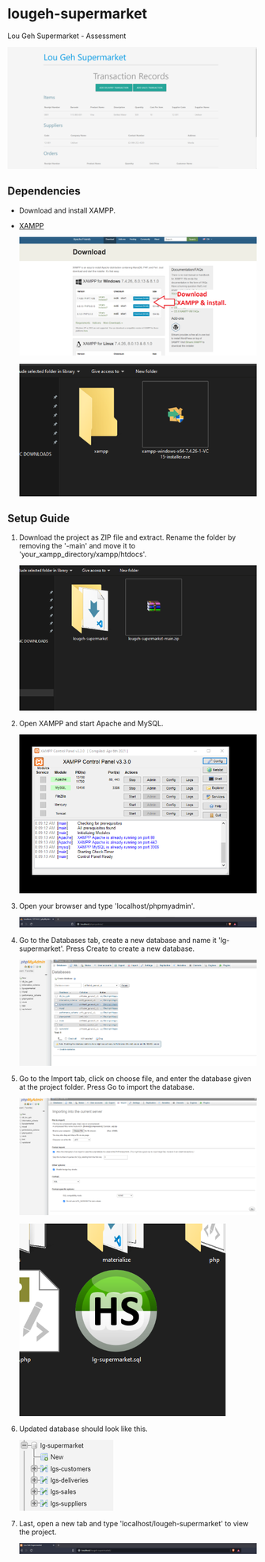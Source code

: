 ﻿# lougeh-supermarket

Lou Geh Supermarket - Assessment
    
   ![setup2-1](https://github.com/jerwinjames/lougeh-supermarket/blob/main/setup-guide/setup2-1.png)

## Dependencies

  - Download and install XAMPP.
  
  - [XAMPP](https://www.apachefriends.org/download.html)
  
    ![setup1-1](https://github.com/jerwinjames/lougeh-supermarket/blob/main/setup-guide/setup1-1.png)
    
    ![setup1-2](https://github.com/jerwinjames/lougeh-supermarket/blob/main/setup-guide/setup1-2.png)

## Setup Guide

  1. Download the project as ZIP file and extract. Rename the folder by removing the '-main' and move it to 'your_xampp_directory/xampp/htdocs'.
  
     ![setup2-2](https://github.com/jerwinjames/lougeh-supermarket/blob/main/setup-guide/setup2-2.png)
     
  2. Open XAMPP and start Apache and MySQL.
  
     ![setup2-3](https://github.com/jerwinjames/lougeh-supermarket/blob/main/setup-guide/setup2-3.png)
     
  3. Open your browser and type 'localhost/phpmyadmin'.
  
     ![setup2-4](https://github.com/jerwinjames/lougeh-supermarket/blob/main/setup-guide/setup2-4.png)
     
  4. Go to the Databases tab, create a new database and name it 'lg-supermarket'. Press Create to create a new database.
  
     ![setup2-5](https://github.com/jerwinjames/lougeh-supermarket/blob/main/setup-guide/setup2-5.png)
     
  5. Go to the Import tab, click on choose file, and enter the database given at the project folder. Press Go to import the database.
  
     ![setup2-6](https://github.com/jerwinjames/lougeh-supermarket/blob/main/setup-guide/setup2-6.png)
     
     ![setup2-6-1](https://github.com/jerwinjames/lougeh-supermarket/blob/main/setup-guide/setup2-6-1.png)
     
  6. Updated database should look like this.
  
     ![setup2-7](https://github.com/jerwinjames/lougeh-supermarket/blob/main/setup-guide/setup2-7.png)
     
  7. Last, open a new tab and type 'localhost/lougeh-supermarket' to view the project.
  
     ![setup2-8](https://github.com/jerwinjames/lougeh-supermarket/blob/main/setup-guide/setup2-8.png)
